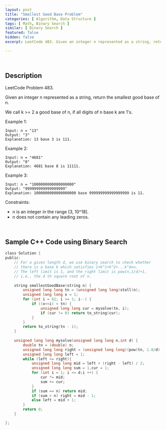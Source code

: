 ```yaml
---
layout: post
title: "Smallest Good Base Problem"
categories: [ Algorithm, Data Structure ]
tags: [ Math, Binary Search ]
similar: [ Binary Search ]
featured: false
hidden: false
excerpt: LeetCode 483. Given an integer n represented as a string, return the smallest good base of n.

---
```


<br />

## Description

LeetCode Problem 483.

Given an integer n represented as a string, return the smallest good base of n.

We call k >= 2 a good base of n, if all digits of n base k are 1's.

Example 1:
```
Input: n = "13"
Output: "3"
Explanation: 13 base 3 is 111.
```

Example 2:
```
Input: n = "4681"
Output: "8"
Explanation: 4681 base 8 is 11111.
```

Example 3:
```
Input: n = "1000000000000000000"
Output: "999999999999999999"
Explanation: 1000000000000000000 base 999999999999999999 is 11.
```

Constraints:
* n is an integer in the range [3, 10^18].
* n does not contain any leading zeros.

<br />

## Sample C++ Code using Binary Search 


```c
class Solution {
public:
	// For a given length d, we use binary search to check whether 
	// there is a base k which satisfies 1+k^1+k^2+...k^d=n. 
	// The left limit is 1, and the right limit is pow(n,1/d)+1, 
	// i.e., the d th square root of n.
	
    string smallestGoodBase(string n) {
        unsigned long long tn = (unsigned long long)stoll(n);
        unsigned long long x = 1;
        for (int i = 62; i >= 1; i--) {
            if ((x<<i) < tn) {
                unsigned long long cur = mysolve(tn, i);
                if (cur != 0) return to_string(cur);
            }
        }
        return to_string(tn - 1);
    }
    
    unsigned long long mysolve(unsigned long long n,int d) {
        double tn = (double) n;
        unsigned long long right = (unsigned long long)(pow(tn, 1.0/d) + 1);
        unsigned long long left = 1;
        while (left <= right){
            unsigned long long mid = left + (right - left) / 2;
            unsigned long long sum = 1,cur = 1;
            for (int i = 1; i <= d;i ++) {
                cur *= mid;
                sum += cur;
            }
            if (sum == n) return mid;
            if (sum > n) right = mid - 1;
            else left = mid + 1;
        }
        return 0;
    }

};
```


